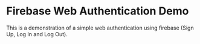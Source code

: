 # Firebase Web Authentication Demo

This is a demonstration of a simple web authentication using firebase (Sign Up, Log In and Log Out).
